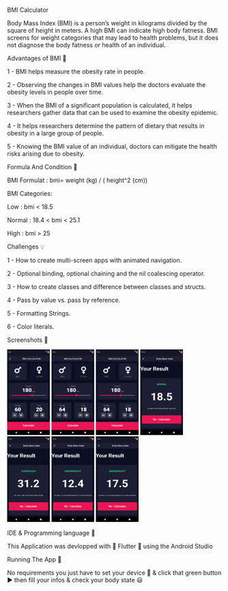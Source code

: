 BMI Calculator 

Body Mass Index (BMI) is a person’s weight in kilograms divided by the square of height in meters. A high BMI can indicate high body fatness. BMI screens for weight categories that may lead to health problems, but it does not diagnose the body fatness or health of an individual.


Advantages of BMI 🌟

  1 - BMI helps measure the obesity rate in people.

  2 - Observing the changes in BMI values help the doctors evaluate the obesity levels in people over time.

  3 - When the BMI of a significant population is calculated, it helps researchers gather data that can be used to examine the obesity epidemic.

  4 - It helps researchers determine the pattern of dietary that results in obesity in a large group of people.

  5 - Knowing the BMI value of an individual, doctors can mitigate the health risks arising due to obesity.



Formula And Condition 📏

  BMI Formulat : bmi= weight (kg) / ( height^2 (cm))

  BMI Categories:

  Low : bmi < 18.5
  
  Normal : 18.4 < bmi < 25.1
  
  High : bmi > 25



Challenges 💡

  1 - How to create multi-screen apps with animated navigation.

  2 - Optional binding, optional chaining and the nil coalescing operator.

  3 - How to create classes and difference between classes and structs.

  4 - Pass by value vs. pass by reference.

  5 - Formatting Strings.

  6 - Color literals.


Screenshots 📱

<img src="BMI Input.png" width="100" height="200">  <img src="BMI Gender1.png" width="100" height="200"> <img src="BMI Gender2.png" width="100" height="200"> <img src="BMI Result 1.png" width="100" height="200"> <img src="BMI Result 2.png" width="100" height="200">  <img src="BMI Result 3.png" width="100" height="200">  <img src="BMI Result 4.png" width="100" height="200"> 





IDE & Programming language 🔧

  This Application was devlopped with 💜 Flutter 💜 using the Android Studio


Running The App 🔌

  No requirements you just have to set your device 📱 & click that green button ▶️ then fill your infos & check your body state 😃
